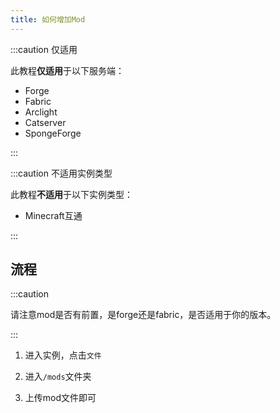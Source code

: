 ```yaml
---
title: 如何增加Mod
---
```


:::caution 仅适用

此教程**仅适用**于以下服务端：

- Forge
- Fabric
- Arclight
- Catserver
- SpongeForge

:::

:::caution 不适用实例类型

此教程**不适用**于以下实例类型：

- Minecraft互通

:::

## 流程

:::caution

请注意mod是否有前置，是forge还是fabric，是否适用于你的版本。

:::

1. 进入实例，点击`文件`

2. 进入`/mods`文件夹

3. 上传mod文件即可
